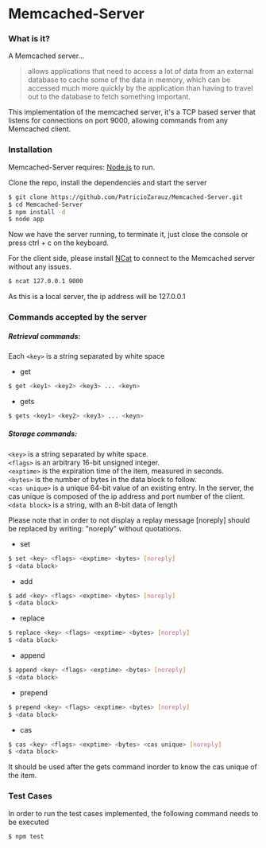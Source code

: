 # Memcached-Server

### What is it?

A Memcached server...

> allows applications that need to access a lot of data from an external database to cache some of the data in memory, which can be accessed much more quickly by the application than having to travel out to the database to fetch something important.

This implementation of the memcached server, it's a TCP based server that listens for connections on port 9000, allowing commands from any Memcached client.

### Installation

Memcached-Server requires: [Node.js](https://nodejs.org/) to run.

Clone the repo, install the dependencies and start the server

```sh
$ git clone https://github.com/PatricioZarauz/Memcached-Server.git
$ cd Memcached-Server
$ npm install -d
$ node app
```

Now we have the server running, to terminate it, just close the console or press ctrl + c on the keyboard.

For the client side, please install [NCat](https://nmap.org/ncat/) to connect to the Memcached server without any issues.

```sh
$ ncat 127.0.0.1 9000
```

As this is a local server, the ip address will be 127.0.0.1

### Commands accepted by the server

##### Retrieval commands:

Each `<key>` is a string separated by white space

-   get

```sh
$ get <key1> <key2> <key3> ... <keyn>
```

-   gets

```sh
$ gets <key1> <key2> <key3> ... <keyn>
```

##### Storage commands:

`<key>` is a string separated by white space.<br/>
`<flags>` is an arbitrary 16-bit unsigned integer.<br/>
`<exptime>` is the expiration time of the item, measured in seconds.<br/>
`<bytes>` is the number of bytes in the data block to follow.<br/>
`<cas unique>` is a unique 64-bit value of an existing entry. In the server, the cas unique is composed of the ip address and port number of the client.<br/>
`<data block>` is a string, with an 8-bit data of length<br/>

Please note that in order to not display a replay message [noreply] should be replaced by writing: "noreply" without quotations.

-   set

```sh
$ set <key> <flags> <exptime> <bytes> [noreply]
$ <data block>
```

-   add

```sh
$ add <key> <flags> <exptime> <bytes> [noreply]
$ <data block>
```

-   replace

```sh
$ replace <key> <flags> <exptime> <bytes> [noreply]
$ <data block>
```

-   append

```sh
$ append <key> <flags> <exptime> <bytes> [noreply]
$ <data block>
```

-   prepend

```sh
$ prepend <key> <flags> <exptime> <bytes> [noreply]
$ <data block>
```

-   cas

```sh
$ cas <key> <flags> <exptime> <bytes> <cas unique> [noreply]
$ <data block>
```

It should be used after the gets command inorder to know the cas unique of the item.

### Test Cases

In order to run the test cases implemented, the following command needs to be executed

```sh
$ npm test
```
